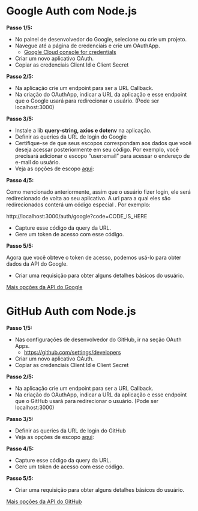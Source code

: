 # Google Auth com Node.js

**Passo 1/5:**

- No painel de desenvolvedor do Google, selecione ou crie um projeto.
- Navegue até a página de credenciais e crie um OAuthApp.
  - [Google Cloud console for credentials](https://console.developers.google.com/apis/credentials)
- Criar um novo aplicativo OAuth.
- Copiar as credenciais Client Id e Client Secret

**Passo 2/5:**

- Na aplicação crie um endpoint para ser a URL Callback.
- Na criação do OAuthApp, indicar a URL da aplicação e esse endpoint que o Google usará para redirecionar o usuário. (Pode ser localhost:3000) 

**Passo 3/5:**

- Instale a lib **query-string, axios e dotenv** na aplicação.
- Definir as queries da URL de login do Google
- Certifique-se de que seus escopos correspondam aos dados que você deseja acessar posteriormente em seu código. Por exemplo, você precisará adicionar o escopo “user:email” para acessar o endereço de e-mail do usuário.
- Veja as opções de escopo [aqui](https://developers.google.com/identity/protocols/OAuth2WebServer#exchange-authorization-code): 

**Passo 4/5:**

Como mencionado anteriormente, assim que o usuário fizer login, ele será redirecionado de volta ao seu aplicativo. A url para a qual eles são redirecionados conterá um código especial . Por exemplo:

http://localhost:3000/auth/google?code=CODE\_IS\_HERE

- Capture esse código da query da URL.
- Gere um token de acesso com esse código.


**Passo 5/5:**

Agora que você obteve o token de acesso, podemos usá-lo para obter dados da API do Google. 

- Criar uma requisição para obter alguns detalhes básicos do usuário.

[Mais opções da API do Google](https://developers.google.com/apis-explorer/#p/)


# GitHub Auth com Node.js

**Passo 1/5:**

- Nas configurações de desenvolvedor do GitHub, ir na seção OAuth Apps.
  - <https://github.com/settings/developers>
- Criar um novo aplicativo OAuth.
- Copiar as credenciais Client Id e Client Secret

**Passo 2/5:**

- Na aplicação crie um endpoint para ser a URL Callback.
- Na criação do OAuthApp, indicar a URL da aplicação e esse endpoint que o GitHub usará para redirecionar o usuário. (Pode ser localhost:3000) 

**Passo 3/5:**

- Definir as queries da URL de login do GitHub
- Veja as opções de escopo [aqui](https://developer.github.com/apps/building-oauth-apps/understanding-scopes-for-oauth-apps/): 

**Passo 4/5:**

- Capture esse código da query da URL.
- Gere um token de acesso com esse código.

**Passo 5/5:**

- Criar uma requisição para obter alguns detalhes básicos do usuário.

[Mais opções da API do GitHub](https://developer.github.com/v3/)

